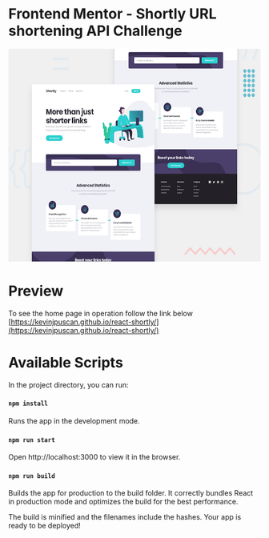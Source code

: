 # Frontend Mentor - Shortly URL shortening API Challenge

<img src="./.github/desktop-preview.jpg" alt="demo" height="425">

# Preview

To see the home page in operation follow the link below
[https://kevinjpuscan.github.io/react-shortly/](https://kevinjpuscan.github.io/react-shortly/)

# Available Scripts

In the project directory, you can run:

#### `npm install`

Runs the app in the development mode.

#### `npm run start`

Open http://localhost:3000 to view it in the browser.

#### `npm run build`

Builds the app for production to the build folder.
It correctly bundles React in production mode and optimizes the build for the best performance.

The build is minified and the filenames include the hashes.
Your app is ready to be deployed!
